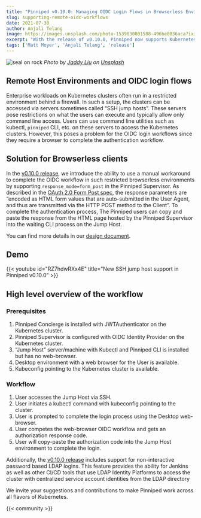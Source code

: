 ```yaml
---
title: "Pinniped v0.10.0: Managing OIDC Login Flows in Browserless Environments"
slug: supporting-remote-oidc-workflows
date: 2021-07-30
author: Anjali Telang
image: https://images.unsplash.com/photo-1539830801588-496be8036aca?ixid=MnwxMjA3fDB8MHxwaG90by1wYWdlfHx8fGVufDB8fHx8&ixlib=rb-1.2.1&auto=format&fit=crop&w=2250&q=80
excerpt: "With the release of v0.10.0, Pinniped now supports Kubernetes clusters behind firewalls or in restricted environments"
tags: ['Matt Moyer', 'Anjali Telang', 'release']
---
```


![seal on rock](https://images.unsplash.com/photo-1539830801588-496be8036aca?ixid=MnwxMjA3fDB8MHxwaG90by1wYWdlfHx8fGVufDB8fHx8&ixlib=rb-1.2.1&auto=format&fit=crop&w=2250&q=80)
*Photo by [Jaddy Liu](https://unsplash.com/@saintjaddy) on [Unsplash](https://unsplash.com/s/photos/seal)*

## Remote Host Environments and OIDC login flows

Enterprise workloads on Kubernetes clusters often run in a restricted environment behind a firewall. In such a setup, the clusters can be accessed via servers sometimes called “SSH jump hosts”. These servers pose restrictions on what the users can execute and typically allow only command line access. Users can use command line utilities such as kubectl, `pinniped` CLI, etc. on these servers to access the Kubernetes clusters. However, this poses a problem for the OIDC login workflows since they require a browser to complete the authentication workflow.

## Solution for Browserless clients

In the [v0.10.0 release](https://github.com/vmware/pinniped/releases/tag/v0.10.0), we introduce the ability to use a manual workaround to complete the OIDC workflow in such restricted browserless environments by supporting `response_mode=form_post` in the Pinniped Supervisor. As described in the [OAuth 2.0 Form Post spec](https://openid.net/specs/oauth-v2-form-post-response-mode-1_0.html), the response parameters are “encoded as HTML form values that are auto-submitted in the User Agent, and thus are transmitted via the HTTP POST method to the Client”. To complete the authentication process, The Pinniped users can copy and paste the response from the HTML page hosted by the Pinniped Supervisor into the waiting CLI process on the Jump Host.

You can find more details in our [design document](https://hackmd.io/Hx17ATt_QpGOdLH_7AH1jA).

## Demo

{{< youtube id="RZ7hdwRXx4E" title="New SSH jump host support in Pinniped v0.10.0" >}}

## High level overview of the workflow

### Prerequisites

1. Pinniped Concierge is installed with JWTAuthenticator on the Kubernetes cluster.
2. Pinniped Supervisor is configured with OIDC Identity Provider on the Kubernetes cluster.
3. “Jump Host” server/machine with Kubectl and Pinniped CLI is installed but has no web-browser.
4. Desktop environment with a web browser for the User is available.
5. Kubeconfig pointing to the Kubernetes cluster is available.

### Workflow

1. User accesses the Jump Host via SSH.
2. User initiates a kubectl command with kubeconfig pointing to the cluster.
3. User is prompted to complete the login process using the Desktop web-browser.
4. User competes the web-browser OIDC workflow and gets an authorization response code.
5. User will copy-paste the authorization code into the Jump Host environment to complete the login.

Additionally, the [v0.10.0 release](https://github.com/vmware/pinniped/releases/tag/v0.10.0) includes support for non-interactive password based LDAP logins. This feature provides the ability for Jenkins as well as other CI/CD tools that use LDAP Identity Platforms to access the cluster with centralized service account identities from the LDAP directory

We invite your suggestions and contributions to make Pinniped work across all flavors of Kubernetes.

{{< community >}}
